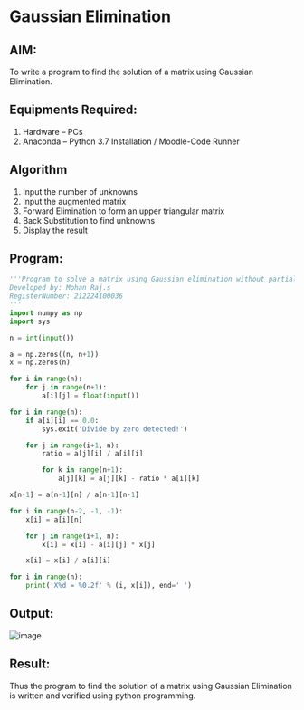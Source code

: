 # Gaussian Elimination

## AIM:
To write a program to find the solution of a matrix using Gaussian Elimination.

## Equipments Required:
1. Hardware – PCs
2. Anaconda – Python 3.7 Installation / Moodle-Code Runner

## Algorithm
1. Input the number of unknowns
2. Input the augmented matrix
3. Forward Elimination to form an upper triangular matrix
4. Back Substitution to find unknowns
5. Display the result 

## Program:
```python
'''Program to solve a matrix using Gaussian elimination without partial pivoting.
Developed by: Mohan Raj.s
RegisterNumber: 212224100036
'''
import numpy as np
import sys

n = int(input())

a = np.zeros((n, n+1))
x = np.zeros(n)

for i in range(n):
    for j in range(n+1):
        a[i][j] = float(input())

for i in range(n):
    if a[i][i] == 0.0:
        sys.exit('Divide by zero detected!')

    for j in range(i+1, n):
        ratio = a[j][i] / a[i][i]

        for k in range(n+1):
            a[j][k] = a[j][k] - ratio * a[i][k]

x[n-1] = a[n-1][n] / a[n-1][n-1]

for i in range(n-2, -1, -1):
    x[i] = a[i][n]

    for j in range(i+1, n):
        x[i] = x[i] - a[i][j] * x[j]

    x[i] = x[i] / a[i][i]

for i in range(n):
    print('X%d = %0.2f' % (i, x[i]), end=' ')
```

## Output:
![image](https://github.com/user-attachments/assets/e8e7e1d9-c60f-46ad-bde3-a0cc80ae27f1)

## Result:
Thus the program to find the solution of a matrix using Gaussian Elimination is written and verified using python programming.

